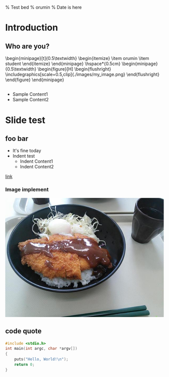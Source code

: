 % Test bed
% orumin
% Date is here

# Introduction
## Who are you?

\begin{minipage}[t]{0.5\textwidth}
  \begin{itemize}
    \item orumin
    \item student
  \end{itemize}
\end{minipage}
\hspace*{0.5cm}
\begin{minipage}{0.5\textwidth}
  \begin{figure}[H]
    \begin{flushright}
      \includegraphics[scale=0.5,clip]{./images/my_image.png}
    \end{flushright}
  \end{figure}
\end{minipage}

##

- Sample Content1
- Sample Content2

# Slide test
## foo bar

- It's fine today 
- Indent test 
    - Indent Content1
    - Indent Content2

[link](http://google.com)

### Image implement

![test](./images/test.jpg)

## code quote

```C
#include <stdio.h>
int main(int argc, char *argv[])
{
    puts("Hello, World!\n");
    return 0;
}
```
